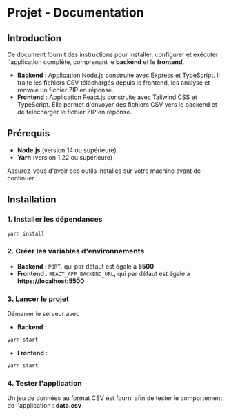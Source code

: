 # Projet - Documentation

## Introduction

Ce document fournit des instructions pour installer, configurer et exécuter l'application complète, comprenant le **backend** et le **frontend**.

- **Backend** : Application Node.js construite avec Express et TypeScript. Il traite les fichiers CSV téléchargés depuis le frontend, les analyse et renvoie un fichier ZIP en réponse.
- **Frontend** : Application React.js construite avec Tailwind CSS et TypeScript. Elle permet d'envoyer des fichiers CSV vers le backend et de télécharger le fichier ZIP en réponse.

## Prérequis

- **Node.js** (version 14 ou supérieure)
- **Yarn** (version 1.22 ou supérieure)

Assurez-vous d'avoir ces outils installés sur votre machine avant de continuer.

## Installation

### 1. Installer les dépendances

```bash
yarn install
```

### 2. Créer les variables d'environnements

- **Backend** : `PORT`, qui par défaut est égale à **5500**
- **Frontend** : `REACT_APP_BACKEND_URL`, qui par défaut est égale à **https://localhost:5500**

### 3. Lancer le projet

Démarrer le serveur avec

- **Backend** :

```bash
yarn start
```

- **Frontend** :

```bash
yarn start
```

### 4. Tester l'application

Un jeu de données au format CSV est fourni afin de tester le comportement de l'application : **data.csv**
